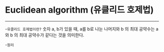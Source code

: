# Euclidean algorithm (유클리드 호제법)
---
-`유클리드 호제법이란?`
숫자 a, b가 있을 때, a를 b로 나눈 나머지와 b 의 최대 공약수는 a 와 b 의 최대 공약수가 같다는 것을 의미한다.

-`원리`
